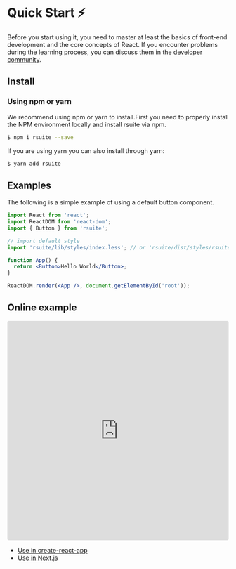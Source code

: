 # Quick Start ⚡️

Before you start using it, you need to master at least the basics of front-end development and the core concepts of React. If you encounter problems during the learning process, you can discuss them in the [developer community][gitter-home].

## Install

### Using npm or yarn

We recommend using npm or yarn to install.First you need to properly install the NPM environment locally and install rsuite via npm.

```bash
$ npm i rsuite --save
```

If you are using yarn you can also install through yarn:

```bash
$ yarn add rsuite
```

## Examples

The following is a simple example of using a default button component.

```jsx
import React from 'react';
import ReactDOM from 'react-dom';
import { Button } from 'rsuite';

// import default style
import 'rsuite/lib/styles/index.less'; // or 'rsuite/dist/styles/rsuite-default.css'

function App() {
  return <Button>Hello World</Button>;
}

ReactDOM.render(<App />, document.getElementById('root'));
```

## Online example

<iframe src="https://codesandbox.io/embed/k9v972q3lr" style="width:100%; height:500px; border:0; border-radius: 4px; overflow:hidden;" sandbox="allow-modals allow-forms allow-popups allow-scripts allow-same-origin"></iframe>

- [Use in create-react-app](use-with-create-react-app)
- [Use in Next.js](use-next-app)

[gitter-home]: https://gitter.im/rsuite/rsuite
